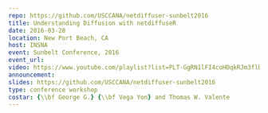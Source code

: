 ```yaml
---
repo: https://github.com/USCCANA/netdiffuser-sunbelt2016
title: Understanding Diffusion with netdiffuseR
date: 2016-03-28
location: New Port Beach, CA
host: INSNA
event: Sunbelt Conference, 2016
event_url: 
video: https://www.youtube.com/playlist?list=PLT-GgRN1lFI4coHDqkRJm3flDw9e1gg2P
announcement: 
slides: https://github.com/USCCANA/netdiffuser-sunbelt2016
type: conference workshop
costar: {\\bf George G.} {\\bf Vega Yon} and Thomas W. Valente
---
```



